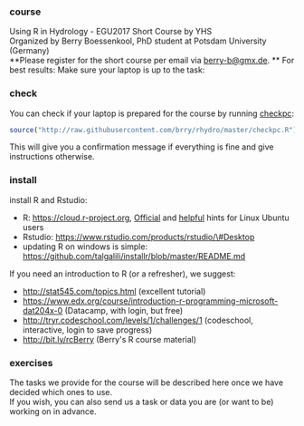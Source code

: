 ### course
Using R in Hydrology - EGU2017 Short Course by YHS  
Organized by Berry Boessenkool, PhD student at Potsdam University (Germany)  
**Please register for the short course per email via berry-b@gmx.de.  **
For best results: Make sure your laptop is up to the task:


### check
You can check if your laptop is prepared for the course by running
[checkpc](https://github.com/brry/rhydro/blob/master/checkpc.R):
```R
source("http://raw.githubusercontent.com/brry/rhydro/master/checkpc.R")
```
This will give you a confirmation message if everything is fine and give instructions otherwise.


### install
install R and Rstudio:
* R: https://cloud.r-project.org, [Official](https://cran.r-project.org/bin/linux/ubuntu/README.html) and [helpful](https://www.r-bloggers.com/how-to-install-r-on-linux-ubuntu-16-04-xenial-xerus) hints for Linux Ubuntu users
* Rstudio: https://www.rstudio.com/products/rstudio/\#Desktop
* updating R on windows is simple: https://github.com/talgalili/installr/blob/master/README.md

If you need an introduction to R (or a refresher), we suggest:
* http://stat545.com/topics.html (excellent tutorial)
* https://www.edx.org/course/introduction-r-programming-microsoft-dat204x-0 (Datacamp, with login, but free)
* http://tryr.codeschool.com/levels/1/challenges/1 (codeschool, interactive, login to save progress)
* http://bit.ly/rcBerry (Berry's R course material)


### exercises
The tasks we provide for the course will be described here once we have decided which ones to use.  
If you wish, you can also send us a task or data you are (or want to be) working on in advance.
